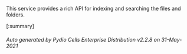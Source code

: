






This service provides a rich API for indexing and searching the files and folders.

[:summary]

###### Auto generated by Pydio Cells Enterprise Distribution v2.2.8 on 31-May-2021
